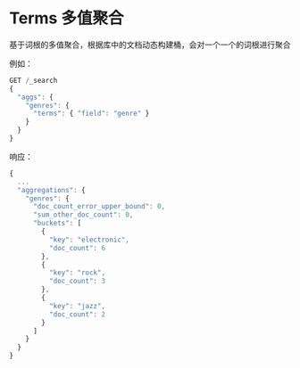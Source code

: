 # Terms 多值聚合
基于词根的多值聚合，根据库中的文档动态构建桶，会对一个一个的词根进行聚合

例如：

```js
GET /_search
{
  "aggs": {
    "genres": {
      "terms": { "field": "genre" }
    }
  }
}
```

响应：

```js
{
  ...
  "aggregations": {
    "genres": {
      "doc_count_error_upper_bound": 0,
      "sum_other_doc_count": 0,
      "buckets": [
        {
          "key": "electronic",
          "doc_count": 6
        },
        {
          "key": "rock",
          "doc_count": 3
        },
        {
          "key": "jazz",
          "doc_count": 2
        }
      ]
    }
  }
}
```

